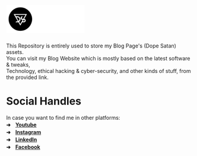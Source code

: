 <h1 align="left"><a href="https://github.com/utsanjan/DopeSatan/tree/master">
<img src="https://raw.githubusercontent.com/utsanjan/DopeSatan/master/footer.png" style="width: 210px"></a></h1>
This Repository is entirely used to store my Blog Page's (Dope Satan) assets.
<br/>You can visit my Blog Website which is mostly based on the latest software &amp; tweaks,
<br/>Technology, ethical hacking &amp; cyber-security, and other kinds of stuff, from the provided link.

# Social Handles
In case you want to find me in other platforms:<br>
**➜ㅤ[Youtube](https://www.youtube.com/dopesatan)<br>
➜ㅤ[Instagram](https://www.instagram.com/utsanjan)<br>
➜ㅤ[LinkedIn](https://www.linkedin.com/in/utsanjan)<br>
➜ㅤ[Facebook](https://www.facebook.com/utsanjan)**
